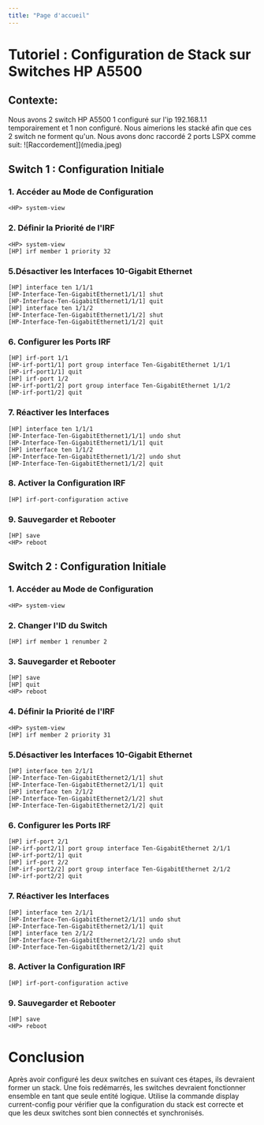 ```yaml
---
title: "Page d'accueil"
---
```

 
# Tutoriel : Configuration de Stack sur Switches HP A5500
 
## Contexte:
Nous avons 2 switch HP A5500 1 configuré sur l'ip 192.168.1.1 temporairement et 1 non configuré.
Nous aimerions les stacké afin que ces 2 switch ne forment qu'un. Nous avons donc raccordé 2 ports LSPX comme suit:
![Raccordement]](media.jpeg)
 
## Switch 1 : Configuration Initiale
 
### 1. Accéder au Mode de Configuration
 
```plaintext
<HP> system-view
```
 
### 2. Définir la Priorité de l'IRF
```plaintext
<HP> system-view
[HP] irf member 1 priority 32
```
 
 
### 5.Désactiver les Interfaces 10-Gigabit Ethernet
 
```plaintext
[HP] interface ten 1/1/1
[HP-Interface-Ten-GigabitEthernet1/1/1] shut
[HP-Interface-Ten-GigabitEthernet1/1/1] quit
[HP] interface ten 1/1/2
[HP-Interface-Ten-GigabitEthernet1/1/2] shut
[HP-Interface-Ten-GigabitEthernet1/1/2] quit
```
 
### 6. Configurer les Ports IRF
 
```plaintext
[HP] irf-port 1/1
[HP-irf-port1/1] port group interface Ten-GigabitEthernet 1/1/1
[HP-irf-port1/1] quit
[HP] irf-port 1/2
[HP-irf-port1/2] port group interface Ten-GigabitEthernet 1/1/2
[HP-irf-port1/2] quit
```
 
### 7. Réactiver les Interfaces
 
```plaintext
[HP] interface ten 1/1/1
[HP-Interface-Ten-GigabitEthernet1/1/1] undo shut
[HP-Interface-Ten-GigabitEthernet1/1/1] quit
[HP] interface ten 1/1/2
[HP-Interface-Ten-GigabitEthernet1/1/2] undo shut
[HP-Interface-Ten-GigabitEthernet1/1/2] quit
```
 
### 8. Activer la Configuration IRF
 
```plaintext
[HP] irf-port-configuration active
```
 
### 9. Sauvegarder et Rebooter
 
```plaintext
[HP] save
<HP> reboot
```
 
## Switch 2 : Configuration Initiale
 
### 1. Accéder au Mode de Configuration
 
```plaintext
<HP> system-view
```
### 2. Changer l'ID du Switch
```plaintext
[HP] irf member 1 renumber 2
```
 
### 3. Sauvegarder et Rebooter
```plaintext
[HP] save
[HP] quit
<HP> reboot
```
 
### 4. Définir la Priorité de l'IRF
```plaintext
<HP> system-view
[HP] irf member 2 priority 31
```
 
 
### 5.Désactiver les Interfaces 10-Gigabit Ethernet
 
```plaintext
[HP] interface ten 2/1/1
[HP-Interface-Ten-GigabitEthernet2/1/1] shut
[HP-Interface-Ten-GigabitEthernet2/1/1] quit
[HP] interface ten 2/1/2
[HP-Interface-Ten-GigabitEthernet2/1/2] shut
[HP-Interface-Ten-GigabitEthernet2/1/2] quit
```
 
### 6. Configurer les Ports IRF
 
```plaintext
[HP] irf-port 2/1
[HP-irf-port2/1] port group interface Ten-GigabitEthernet 2/1/1
[HP-irf-port2/1] quit
[HP] irf-port 2/2
[HP-irf-port2/2] port group interface Ten-GigabitEthernet 2/1/2
[HP-irf-port2/2] quit
```
 
### 7. Réactiver les Interfaces
 
```plaintext
[HP] interface ten 2/1/1
[HP-Interface-Ten-GigabitEthernet2/1/1] undo shut
[HP-Interface-Ten-GigabitEthernet2/1/1] quit
[HP] interface ten 2/1/2
[HP-Interface-Ten-GigabitEthernet2/1/2] undo shut
[HP-Interface-Ten-GigabitEthernet2/1/2] quit
```
 
### 8. Activer la Configuration IRF
 
```plaintext
[HP] irf-port-configuration active
```
 
### 9. Sauvegarder et Rebooter
 
```plaintext
[HP] save
<HP> reboot
```
 
 
# Conclusion
 
Après avoir configuré les deux switches en suivant ces étapes, ils devraient former un stack. Une fois redémarrés, les switches devraient fonctionner ensemble en tant que seule entité logique. Utilise la commande display current-config pour vérifier que la configuration du stack est correcte et que les deux switches sont bien connectés et synchronisés.